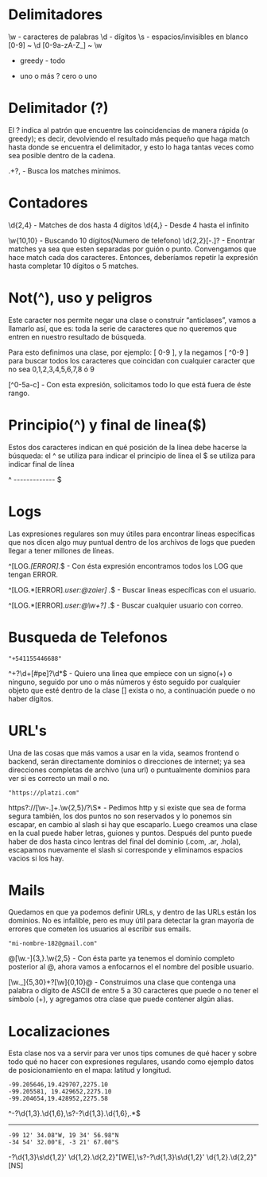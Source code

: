 # Delimitadores

\w - caracteres de palabras
\d - dígitos
\s - espacios/invisibles en blanco
[0-9] ~ \d
[0-9a-zA-Z_] ~ \w
* greedy - todo
+ uno o más
? cero o uno

# Delimitador (?)

El ? indica al patrón que encuentre las coincidencias de manera rápida (o greedy); es decir, devolviendo el resultado más pequeño que haga match hasta donde se encuentra el delimitador, y esto lo haga tantas veces como sea posible dentro de la cadena.

.+?, - Busca los matches mínimos.

# Contadores

\d{2,4} - Matches de dos hasta 4 dígitos
\d{4,} - Desde 4 hasta el infinito

\w{10,10} - Buscando 10 dígitos(Numero de telefono)
\d{2,2}[\-\.]? - Enontrar matches ya sea que esten separadas por guión o punto. Convengamos que hace match cada dos caracteres. Entonces, deberíamos repetir la expresión hasta completar 10 dígitos o 5 matches.

# Not(^), uso y peligros

Este caracter nos permite negar una clase o construir “anticlases”, vamos a llamarlo así, que es: toda la serie de caracteres que no queremos que entren en nuestro resultado de búsqueda.

Para esto definimos una clase, por ejemplo: [ 0-9 ], y la negamos [ ^0-9 ] para buscar todos los caracteres que coincidan con cualquier caracter que no sea 0,1,2,3,4,5,6,7,8 ó 9

[^0-5a-c] - Con esta expresión, solicitamos todo lo que está fuera de éste rango.

# Principio(^) y final de linea($)

Estos dos caracteres indican en qué posición de la línea debe hacerse la búsqueda:
el ^ se utiliza para indicar el principio de línea
el $ se utiliza para indicar final de línea

^ ------------- $

# Logs

Las expresiones regulares son muy útiles para encontrar líneas específicas que nos dicen algo muy puntual dentro de los archivos de logs que pueden llegar a tener millones de líneas.

^\[LOG.*\[ERROR\].*$ - Con ésta expresión encontramos todos los LOG que tengan ERROR.

^\[LOG.*\[ERROR\].*user:@zaier\] .*$ - Buscar lineas específicas con el usuario.

^\[LOG.*\[ERROR\].*user:@\w+?\] .*$ - Buscar cualquier usuario con correo.

# Busqueda de Telefonos

    "+541155446688"

^\+?\d+[#pe]?\d*$ - Quiero una linea que empiece con un signo(+) o ninguno, seguido por uno o más números y ésto seguido por cualquier objeto que esté dentro de la clase [] exista o no, a continuación puede o no haber dígitos.

# URL's

Una de las cosas que más vamos a usar en la vida, seamos frontend o backend, serán directamente dominios o direcciones de internet; ya sea direcciones completas de archivo (una url) o puntualmente dominios para ver si es correcto un mail o no.

    "https://platzi.com"

https?:\/\/[\w\-\.]+\.\w{2,5}\/?\S* - Pedimos http y si existe que sea de forma segura también, los dos puntos no son reservados y lo ponemos sin escapar, en cambio al slash si hay que escaparlo. Luego creamos una clase en la cual puede haber letras, guiones y puntos. Después del punto puede haber de dos hasta cinco lentras del final del dominio (.com, .ar, .hola), escapamos nuevamente el slash si corresponde y eliminamos espacios vacios si los hay.

# Mails

Quedamos en que ya podemos definir URLs, y dentro de las URLs están los dominios. No es infalible, pero es muy útil para detectar la gran mayoría de errores que cometen los usuarios al escribir sus emails.

    "mi-nombre-182@gmail.com"

@[\w\.\-]{3,}\.\w{2,5} - Con ésta parte ya tenemos el dominio completo posterior al @, ahora vamos a enfocarnos el el nombre del posible usuario.

[\w\._]{5,30}\+?[\w]{0,10}@ - Construimos una clase que contenga una palabra o dígito de ASCII de entre 5 a 30 caracteres que puede o no tener el símbolo (+), y agregamos otra clase que puede contener algún alias.

# Localizaciones

Esta clase nos va a servir para ver unos tips comunes de qué hacer y sobre todo qué no hacer con expresiones regulares, usando como ejemplo datos de posicionamiento en el mapa: latitud y longitud.

    -99.205646,19.429707,2275.10
    -99.205581, 19.429652,2275.10
    -99.204654,19.428952,2275.58

^\-?\d{1,3}\.\d{1,6},\s?\-?\d{1,3}\.\d{1,6},.*$

-------------------------------------------------------

    -99 12' 34.08"W, 19 34' 56.98"N
    -34 54' 32.00"E, -3 21' 67.00"S

-?\d{1,3}\s\d{1,2}' \d{1,2}\.\d{2,2}"[WE],\s?\-?\d{1,3}\s\d{1,2}' \d{1,2}\.\d{2,2}"[NS]